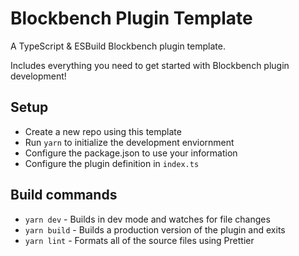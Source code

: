 # Blockbench Plugin Template
A TypeScript & ESBuild Blockbench plugin template.

Includes everything you need to get started with Blockbench plugin development!

## Setup
- Create a new repo using this template
- Run `yarn` to initialize the development enviornment
- Configure the package.json to use your information
- Configure the plugin definition in `index.ts`

## Build commands
- `yarn dev` - Builds in dev mode and watches for file changes
- `yarn build` - Builds a production version of the plugin and exits
- `yarn lint` - Formats all of the source files using Prettier

